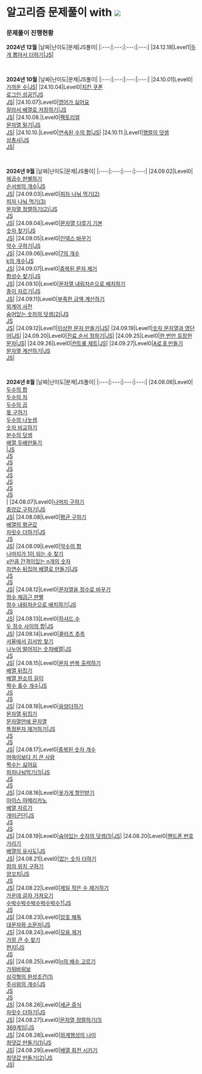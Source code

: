 # 알고리즘 문제풀이 with <img src="https://img.shields.io/badge/javascript-F7DF1E?style=flat-square&logo=javascript&logoColor=white"/>

### 문제풀이 진행현황

**2024년 12월**
|날짜|난이도|문제|JS풀이|
|:---:|:---:|:---:|:---:|
|24.12.18|Level1|[두 개 뽑아서 더하기](https://school.programmers.co.kr/learn/courses/30/lessons/68644)|[JS](https://github.com/hadooni/algorithm-js/blob/main/Level1/05_%EB%91%90%EA%B0%9C%EB%BD%91%EC%95%84%EC%84%9C%EB%8D%94%ED%95%98%EA%B8%B0.js)|

<br />

**2024년 10월**
|날짜|난이도|문제|JS풀이|
|:---:|:---:|:---:|:---:|
|24.10.01|Level0|[가까운 수](https://school.programmers.co.kr/learn/courses/30/lessons/120890)|[JS](https://github.com/hadooni/algorithm-js/blob/main/Level0/92_%EA%B0%80%EA%B9%8C%EC%9A%B4%EC%88%98.js)|
|24.10.04|Level0|[치킨 쿠폰](https://school.programmers.co.kr/learn/courses/30/lessons/120884)<br />[로그인 성공?](https://school.programmers.co.kr/learn/courses/30/lessons/120883)|[JS](https://github.com/hadooni/algorithm-js/blob/main/Level0/93_%EC%B9%98%ED%82%A8%EC%BF%A0%ED%8F%B0.js)<br />[JS](https://github.com/hadooni/algorithm-js/blob/main/Level0/94_%EB%A1%9C%EA%B7%B8%EC%9D%B8%EC%84%B1%EA%B3%B5%3F.js)|
|24.10.07|Level0|[영어가 싫어요](https://school.programmers.co.kr/learn/courses/30/lessons/120894)<br />[잘라서 배열로 저장하기](https://school.programmers.co.kr/learn/courses/30/lessons/120913)|[JS](https://github.com/hadooni/algorithm-js/blob/main/Level0/95_%EC%98%81%EC%96%B4%EA%B0%80%EC%8B%AB%EC%96%B4%EC%9A%94.js)<br />[JS](https://github.com/hadooni/algorithm-js/blob/main/Level0/96_%EC%9E%98%EB%9D%BC%EC%84%9C%EB%B0%B0%EC%97%B4%EB%A1%9C%EC%A0%80%EC%9E%A5%ED%95%98%EA%B8%B0.js)|
|24.10.08.|Level0|[팩토리얼](https://school.programmers.co.kr/learn/courses/30/lessons/120848)<br />[문자열 밀기](https://school.programmers.co.kr/learn/courses/30/lessons/120921)|[JS](https://github.com/hadooni/algorithm-js/blob/main/Level0/97_%ED%8C%A9%ED%86%A0%EB%A6%AC%EC%96%BC.js)<br />[JS](https://github.com/hadooni/algorithm-js/blob/main/Level0/98_%EB%AC%B8%EC%9E%90%EC%97%B4%EB%B0%80%EA%B8%B0.js)|
|24.10.10.|Level0|[연속된 수의 합](https://school.programmers.co.kr/learn/courses/30/lessons/120923)|[JS](https://github.com/hadooni/algorithm-js/blob/main/Level0/99_%EC%97%B0%EC%86%8D%EB%90%9C%EC%88%98%EC%9D%98%ED%95%A9.js)|
|24.10.11.|Level1|[행렬의 덧셈](https://school.programmers.co.kr/learn/courses/30/lessons/12950)<br />[삼총사](https://school.programmers.co.kr/learn/courses/30/lessons/131705)|[JS](https://github.com/hadooni/algorithm-js/blob/main/Level1/03_%ED%96%89%EB%A0%AC%EC%9D%98%EB%8D%A7%EC%85%88.js)<br />[JS](https://github.com/hadooni/algorithm-js/blob/main/Level1/04_%EC%82%BC%EC%B4%9D%EC%82%AC.js)|

<br />

**2024년 9월**
|날짜|난이도|문제|JS풀이|
|:---:|:---:|:---:|:---:|
|24.09.02|Level0|[제곱수 판별하기](https://school.programmers.co.kr/learn/courses/30/lessons/120909)<br />[순서쌍의 개수](https://school.programmers.co.kr/learn/courses/30/lessons/120836)|[JS](https://github.com/hadooni/algorithm-js/blob/main/Level0/69_%EC%A0%9C%EA%B3%B1%EC%88%98%ED%8C%90%EB%B3%84%ED%95%98%EA%B8%B0.js)<br />[JS](https://github.com/hadooni/algorithm-js/blob/main/Level0/70_%EC%88%9C%EC%84%9C%EC%8C%8D%EC%9D%98%EA%B0%9C%EC%88%98.js)|
|24.09.03|Level0|[피자 나눠 먹기(2)](https://school.programmers.co.kr/learn/courses/30/lessons/120815)<br />[피자 나눠 먹기(3)](https://school.programmers.co.kr/learn/courses/30/lessons/120816)<br />[문자열 정렬하기(2)](https://school.programmers.co.kr/learn/courses/30/lessons/120911)|[JS](<https://github.com/hadooni/algorithm-js/blob/main/Level0/71_%ED%94%BC%EC%9E%90%EB%82%98%EB%88%A0%EB%A8%B9%EA%B8%B0(2).js>)<br />[JS](<https://github.com/hadooni/algorithm-js/blob/main/Level0/72_%ED%94%BC%EC%9E%90%EB%82%98%EB%88%A0%EB%A8%B9%EA%B8%B0(3).js>)<br />[JS](<https://github.com/hadooni/algorithm-js/blob/main/Level0/73_%EB%AC%B8%EC%9E%90%EC%97%B4%EC%A0%95%EB%A0%AC%ED%95%98%EA%B8%B0(2).js>)|
|24.09.04|Level0|[문자열 다루기 기본](https://school.programmers.co.kr/learn/courses/30/lessons/12918)<br />[숫자 찾기](https://school.programmers.co.kr/learn/courses/30/lessons/120904)|[JS](https://github.com/hadooni/algorithm-js/blob/main/Level0/74_%EB%AC%B8%EC%9E%90%EC%97%B4%EB%8B%A4%EB%A3%A8%EA%B8%B0%EA%B8%B0%EB%B3%B8.js)<br />[JS](https://github.com/hadooni/algorithm-js/blob/main/Level0/75_%EC%88%AB%EC%9E%90%EC%B0%BE%EA%B8%B0.js)|
|24.09.05|Level0|[인덱스 바꾸기](https://school.programmers.co.kr/learn/courses/30/lessons/120895)<br />[약수 구하기](https://school.programmers.co.kr/learn/courses/30/lessons/120897)|[JS](https://github.com/hadooni/algorithm-js/blob/main/Level0/76_%EC%9D%B8%EB%8D%B1%EC%8A%A4%EB%B0%94%EA%BE%B8%EA%B8%B0.js)<br />[JS](https://github.com/hadooni/algorithm-js/blob/main/Level0/77_%EC%95%BD%EC%88%98%EA%B5%AC%ED%95%98%EA%B8%B0.js)|
|24.09.06|Level0|[7의 개수](https://school.programmers.co.kr/learn/courses/30/lessons/120912)<br />[k의 개수](https://school.programmers.co.kr/learn/courses/30/lessons/120887)|[JS](https://github.com/hadooni/algorithm-js/blob/main/Level0/78_7%EC%9D%98%EA%B0%9C%EC%88%98.js)<br />[JS](https://github.com/hadooni/algorithm-js/blob/main/Level0/79_k%EC%9D%98%EA%B0%9C%EC%88%98.js)|
|24.09.07|Level0|[중복된 문자 제거](https://school.programmers.co.kr/learn/courses/30/lessons/120888)<br />[합성수 찾기](https://school.programmers.co.kr/learn/courses/30/lessons/120846)|[JS](https://github.com/hadooni/algorithm-js/blob/main/Level0/80_%EC%A4%91%EB%B3%B5%EB%90%9C%EB%AC%B8%EC%9E%90%EC%A0%9C%EA%B1%B0.js)<br />[JS](https://github.com/hadooni/algorithm-js/blob/main/Level0/81_%ED%95%A9%EC%84%B1%EC%88%98%EC%B0%BE%EA%B8%B0.js)|
|24.09.10|Level0|[문자열 내림차순으로 배치하기](https://school.programmers.co.kr/learn/courses/30/lessons/12917)<br />[종이 자르기](https://school.programmers.co.kr/learn/courses/30/lessons/120922)|[JS](https://github.com/hadooni/algorithm-js/blob/main/Level0/82_%EB%AC%B8%EC%9E%90%EC%97%B4%EB%82%B4%EB%A6%BC%EC%B0%A8%EC%88%9C%EC%9C%BC%EB%A1%9C%EB%B0%B0%EC%B9%98%ED%95%98%EA%B8%B0.js)<br />[JS](https://github.com/hadooni/algorithm-js/blob/main/Level0/83_%EC%A2%85%EC%9D%B4%EC%9E%90%EB%A5%B4%EA%B8%B0.js)|
|24.09.11|Level0|[부족한 금액 계산하기](https://school.programmers.co.kr/learn/courses/30/lessons/82612)<br />[외계어 사전](https://school.programmers.co.kr/learn/courses/30/lessons/120869)<br />[숨어있는 숫자의 덧셈(2)](https://school.programmers.co.kr/learn/courses/30/lessons/120864)|[JS](https://github.com/hadooni/algorithm-js/blob/main/Level0/84_%EB%B6%80%EC%A1%B1%ED%95%9C%EA%B8%88%EC%95%A1%EA%B3%84%EC%82%B0%ED%95%98%EA%B8%B0.js)<br />[JS](https://github.com/hadooni/algorithm-js/blob/main/Level0/85_%EC%99%B8%EA%B3%84%EC%96%B4%EC%82%AC%EC%A0%84.js)<br />[JS](<https://github.com/hadooni/algorithm-js/blob/main/Level0/86_%EC%88%A8%EC%96%B4%EC%9E%88%EB%8A%94%EC%88%AB%EC%9E%90%EC%9D%98%EB%8D%A7%EC%85%88(2).js>)|
|24.09.12|Level1|[이상한 문자 만들기](https://school.programmers.co.kr/learn/courses/30/lessons/12930)|[JS](https://github.com/hadooni/algorithm-js/blob/main/Level1/01_%EC%9D%B4%EC%83%81%ED%95%9C%EB%AC%B8%EC%9E%90%EB%A7%8C%EB%93%A4%EA%B8%B0.js)|
|24.09.19|Level1|[숫자 문자열과 영단어](https://school.programmers.co.kr/learn/courses/30/lessons/81301)|[JS](https://github.com/hadooni/algorithm-js/blob/main/Level1/02_%EC%88%AB%EC%9E%90%EB%AC%B8%EC%9E%90%EC%97%B4%EA%B3%BC%EC%98%81%EB%8B%A8%EC%96%B4.js)|
|24.09.20|Level0|[진료 순서 정하기](https://school.programmers.co.kr/learn/courses/30/lessons/120835)|[JS](https://github.com/hadooni/algorithm-js/blob/main/Level0/87_%EC%A7%84%EB%A3%8C%EC%88%9C%EC%84%9C%EC%A0%95%ED%95%98%EA%B8%B0.js)|
|24.09.25|Level0|[한 번만 등장한 문자](https://school.programmers.co.kr/learn/courses/30/lessons/120896)|[JS](https://github.com/hadooni/algorithm-js/blob/main/Level0/88_%ED%95%9C%EB%B2%88%EB%A7%8C%EB%93%B1%EC%9E%A5%ED%95%9C%EB%AC%B8%EC%9E%90.js)|
|24.09.26|Level0|[컨트롤 제트](https://school.programmers.co.kr/learn/courses/30/lessons/120853)|[JS](https://github.com/hadooni/algorithm-js/blob/main/Level0/89_%EC%BB%A8%ED%8A%B8%EB%A1%A4%EC%A0%9C%ED%8A%B8.js)|
|24.09.27|Level0|[A로 B 만들기](https://school.programmers.co.kr/learn/courses/30/lessons/120886)<br />[문자열 계산하기](https://school.programmers.co.kr/learn/courses/30/lessons/120902)|[JS](https://github.com/hadooni/algorithm-js/blob/main/Level0/90_A%EB%A1%9CB%EB%A7%8C%EB%93%A4%EA%B8%B0.js)<br />[JS](https://github.com/hadooni/algorithm-js/blob/main/Level0/91_%EB%AC%B8%EC%9E%90%EC%97%B4%EA%B3%84%EC%82%B0%ED%95%98%EA%B8%B0.js)|

<br />

**2024년 8월**
|날짜|난이도|문제|JS풀이|
|:---:|:---:|:---:|:---:|
|24.08.06|Level0|[두수의 합](https://school.programmers.co.kr/learn/courses/30/lessons/120802)<br />[두수의 차](https://school.programmers.co.kr/learn/courses/30/lessons/120803)<br />[두수의 곱](https://school.programmers.co.kr/learn/courses/30/lessons/120804)<br />[몫 구하기](https://school.programmers.co.kr/learn/courses/30/lessons/120805)<br />[두수의 나눗셈](https://school.programmers.co.kr/learn/courses/30/lessons/120806)<br />[숫자 비교하기](https://school.programmers.co.kr/learn/courses/30/lessons/120807)<br />[분수의 덧셈](https://school.programmers.co.kr/learn/courses/30/lessons/120808)<br />[배열 두배만들기](https://school.programmers.co.kr/learn/courses/30/lessons/120809)<br />|[JS](https://github.com/hadooni/algorithm-js/blob/main/Level0/01_%EB%91%90%EC%88%98%EC%9D%98%ED%95%A9.js)<br />[JS](https://github.com/hadooni/algorithm-js/blob/main/Level0/02_%EB%91%90%EC%88%98%EC%9D%98%EC%B0%A8.js)<br />[JS](https://github.com/hadooni/algorithm-js/blob/main/Level0/03_%EB%91%90%EC%88%98%EC%9D%98%EA%B3%B1.js)<br />[JS](https://github.com/hadooni/algorithm-js/blob/main/Level0/04_%EB%AA%AB%EA%B5%AC%ED%95%98%EA%B8%B0.js)<br />[JS](https://github.com/hadooni/algorithm-js/blob/main/Level0/05_%EB%91%90%EC%88%98%EC%9D%98%EB%82%98%EB%88%97%EC%85%88.js)<br />[JS](https://github.com/hadooni/algorithm-js/blob/main/Level0/06_%EC%88%AB%EC%9E%90%EB%B9%84%EA%B5%90%ED%95%98%EA%B8%B0.js)<br />[JS](https://github.com/hadooni/algorithm-js/blob/main/Level0/07_%EB%B6%84%EC%88%98%EC%9D%98%EB%8D%A7%EC%85%88.js)<br />[JS](https://github.com/hadooni/algorithm-js/blob/main/Level0/08_%EB%B0%B0%EC%97%B4%EB%91%90%EB%B0%B0%EB%A7%8C%EB%93%A4%EA%B8%B0.js)<br />|
|24.08.07|Level0|[나머지 구하기](https://school.programmers.co.kr/learn/courses/30/lessons/120810)<br />[중앙값 구하기](https://school.programmers.co.kr/learn/courses/30/lessons/120811)|[JS](https://github.com/hadooni/algorithm-js/blob/main/Level0/09_%EB%82%98%EB%A8%B8%EC%A7%80%EA%B5%AC%ED%95%98%EA%B8%B0.js)<br />[JS](https://github.com/hadooni/algorithm-js/blob/main/Level0/10_%EC%A4%91%EC%95%99%EA%B0%92%EA%B5%AC%ED%95%98%EA%B8%B0.js)|
|24.08.08|Level0|[평균 구하기](https://school.programmers.co.kr/learn/courses/30/lessons/12944)<br />[배열의 평균값](https://school.programmers.co.kr/learn/courses/30/lessons/120817)</br>[자릿수 더하기](https://school.programmers.co.kr/learn/courses/30/lessons/12931)|[JS](https://github.com/hadooni/algorithm-js/blob/main/Level0/11_%ED%8F%89%EA%B7%A0%EA%B5%AC%ED%95%98%EA%B8%B0.js)<br />[JS](https://github.com/hadooni/algorithm-js/blob/main/Level0/12_%EB%B0%B0%EC%97%B4%EC%9D%98%ED%8F%89%EA%B7%A0%EA%B0%92.js)<br />[JS](https://github.com/hadooni/algorithm-js/blob/main/Level0/13_%EC%9E%90%EB%A6%BF%EC%88%98%EB%8D%94%ED%95%98%EA%B8%B0.js)|
|24.08.09|Level0|[약수의 합](https://school.programmers.co.kr/learn/courses/30/lessons/12928)<br />[나머지가 1이 되는 수 찾기](https://school.programmers.co.kr/learn/courses/30/lessons/87389)<br />[x만큼 간격이있는 n개의 숫자](https://school.programmers.co.kr/learn/courses/30/lessons/12954)<br />[자연수 뒤집어 배열로 만들기](https://school.programmers.co.kr/learn/courses/30/lessons/12932)|[JS](https://github.com/hadooni/algorithm-js/blob/main/Level0/14_%EC%95%BD%EC%88%98%EC%9D%98%ED%95%A9.js)<br />[JS](https://github.com/hadooni/algorithm-js/blob/main/Level0/15_%EB%82%98%EB%A8%B8%EC%A7%80%EA%B0%801%EC%9D%B4%EB%90%98%EB%8A%94%EC%88%98%EC%B0%BE%EA%B8%B0.js)<br />[JS](https://github.com/hadooni/algorithm-js/blob/main/Level0/16_x%EB%A7%8C%ED%81%BC%EA%B0%84%EA%B2%A9%EC%9D%B4%EC%9E%88%EB%8A%94n%EA%B0%9C%EC%9D%98%EC%88%AB%EC%9E%90.js)<br />[JS](https://github.com/hadooni/algorithm-js/blob/main/Level0/17_%EC%9E%90%EC%97%B0%EC%88%98%EB%92%A4%EC%A7%91%EC%96%B4%EB%B0%B0%EC%97%B4%EB%A1%9C%EB%A7%8C%EB%93%A4%EA%B8%B0.js)|
|24.08.12|Level0|[문자열을 정수로 바꾸기](https://school.programmers.co.kr/learn/courses/30/lessons/12925)<br />[정수 제곱근 판별](https://school.programmers.co.kr/learn/courses/30/lessons/12934)<br />[정수 내림차순으로 배치하기](https://school.programmers.co.kr/learn/courses/30/lessons/12933)|[JS](https://github.com/hadooni/algorithm-js/blob/main/Level0/18_%EB%AC%B8%EC%9E%90%EC%97%B4%EC%9D%84%EC%A0%95%EC%88%98%EB%A1%9C%EB%B0%94%EA%BE%B8%EA%B8%B0.js)<br />[JS](https://github.com/hadooni/algorithm-js/blob/main/Level0/19_%EC%A0%95%EC%88%98%EC%A0%9C%EA%B3%B1%EA%B7%BC%ED%8C%90%EB%B3%84.js)<br />[JS](https://github.com/hadooni/algorithm-js/blob/main/Level0/20_%EC%A0%95%EC%88%98%EB%82%B4%EB%A6%BC%EC%B0%A8%EC%88%9C%EC%9C%BC%EB%A1%9C%EB%B0%B0%EC%B9%98%ED%95%98%EA%B8%B0.js)|
|24.08.13|Level0|[하샤드 수](https://school.programmers.co.kr/learn/courses/30/lessons/12947)<br />[두 정수 사이의 합](https://school.programmers.co.kr/learn/courses/30/lessons/12912)|[JS](https://github.com/hadooni/algorithm-js/blob/main/Level0/21_%ED%95%98%EC%83%A4%EB%93%9C%EC%88%98.js)<br />[JS](https://github.com/hadooni/algorithm-js/blob/main/Level0/22_%EB%91%90%EC%A0%95%EC%88%98%EC%82%AC%EC%9D%B4%EC%9D%98%ED%95%A9.js)|
|24.08.14|Level0|[콜라츠 추측](https://school.programmers.co.kr/learn/courses/30/lessons/12943)<br />[서울에서 김서방 찾기](https://school.programmers.co.kr/learn/courses/30/lessons/12919)<br />[나누어 떨어지는 숫자배열](https://school.programmers.co.kr/learn/courses/30/lessons/12910)|[JS](https://github.com/hadooni/algorithm-js/blob/main/Level0/23_%EC%BD%9C%EB%9D%BC%EC%B8%A0%EC%B6%94%EC%B8%A1.js)<br />[JS](https://github.com/hadooni/algorithm-js/blob/main/Level0/24_%EC%84%9C%EC%9A%B8%EC%97%90%EC%84%9C%EA%B9%80%EC%84%9C%EB%B0%A9%EC%B0%BE%EA%B8%B0.js)<br />[JS](https://github.com/hadooni/algorithm-js/blob/main/Level0/25_%EB%82%98%EB%88%84%EC%96%B4%EB%96%A8%EC%96%B4%EC%A7%80%EB%8A%94%EC%88%AB%EC%9E%90%EB%B0%B0%EC%97%B4.js)|
|24.08.15|Level0|[문자 반복 출력하기](https://school.programmers.co.kr/learn/courses/30/lessons/120825)<br />[배열 뒤집기](https://school.programmers.co.kr/learn/courses/30/lessons/120821)<br />[배열 원소의 길이](https://school.programmers.co.kr/learn/courses/30/lessons/120854)<br />[짝수 홀수 개수](https://school.programmers.co.kr/learn/courses/30/lessons/120824)|[JS](https://github.com/hadooni/algorithm-js/blob/main/Level0/26_%EB%AC%B8%EC%9E%90%EB%B0%98%EB%B3%B5%EC%B6%9C%EB%A0%A5%ED%95%98%EA%B8%B0.js)<br />[JS](https://github.com/hadooni/algorithm-js/blob/main/Level0/27_%EB%B0%B0%EC%97%B4%EB%92%A4%EC%A7%91%EA%B8%B0.js)<br />[JS](https://github.com/hadooni/algorithm-js/blob/main/Level0/28_%EB%B0%B0%EC%97%B4%EC%9B%90%EC%86%8C%EC%9D%98%EA%B8%B8%EC%9D%B4.js)<br />[JS](https://github.com/hadooni/algorithm-js/blob/main/Level0/29_%EC%A7%9D%EC%88%98%ED%99%80%EC%88%98%EA%B0%9C%EC%88%98.js)|
|24.08.16|Level0|[음양더하기](https://school.programmers.co.kr/learn/courses/30/lessons/76501)<br />[문자열 뒤집기](https://school.programmers.co.kr/learn/courses/30/lessons/120822)<br />[문자열안에 문자열](https://school.programmers.co.kr/learn/courses/30/lessons/120908)<br />[특정문자 제거하기](https://school.programmers.co.kr/learn/courses/30/lessons/120826)|[JS](https://github.com/hadooni/algorithm-js/blob/main/Level0/30_%EC%9D%8C%EC%96%91%EB%8D%94%ED%95%98%EA%B8%B0.js)<br />[JS](https://github.com/hadooni/algorithm-js/blob/main/Level0/31_%EB%AC%B8%EC%9E%90%EC%97%B4%EB%92%A4%EC%A7%91%EA%B8%B0.js)<br />[JS](https://github.com/hadooni/algorithm-js/blob/main/Level0/32_%EB%AC%B8%EC%9E%90%EC%97%B4%EC%95%88%EC%97%90%EB%AC%B8%EC%9E%90%EC%97%B4)<br />[JS](https://github.com/hadooni/algorithm-js/blob/main/Level0/33_%ED%8A%B9%EC%A0%95%EB%AC%B8%EC%9E%90%EC%A0%9C%EA%B1%B0%ED%95%98%EA%B8%B0.js)|
|24.08.17|Level0|[중복된 숫자 개수](https://school.programmers.co.kr/learn/courses/30/lessons/120583)<br />[머쓱이보다 키 큰 사람](https://school.programmers.co.kr/learn/courses/30/lessons/120585)<br />[짝수는 싫어요](https://school.programmers.co.kr/learn/courses/30/lessons/120813)<br />[피자나눠먹기(1)](https://school.programmers.co.kr/learn/courses/30/lessons/120814)|[JS](https://github.com/hadooni/algorithm-js/blob/main/Level0/34_%EC%A4%91%EB%B3%B5%EB%90%9C%EC%88%AB%EC%9E%90%EA%B0%9C%EC%88%98.js)<br />[JS](https://github.com/hadooni/algorithm-js/blob/main/Level0/35_%EB%A8%B8%EC%93%B1%EC%9D%B4%EB%B3%B4%EB%8B%A4%ED%82%A4%ED%81%B0%EC%82%AC%EB%9E%8C.js)<br />[JS](https://github.com/hadooni/algorithm-js/blob/main/Level0/36_%EC%A7%9D%EC%88%98%EB%8A%94%EC%8B%AB%EC%96%B4%EC%9A%94.js)<br />[JS](https://github.com/hadooni/algorithm-js/blob/main/Level0/37_%ED%94%BC%EC%9E%90%EB%82%98%EB%88%A0%EB%A8%B9%EA%B8%B01.js)|
|24.08.18|Level0|[옷가게 할인받기](https://school.programmers.co.kr/learn/courses/30/lessons/120818)<br />[아이스 아메리카노](https://school.programmers.co.kr/learn/courses/30/lessons/120819)<br />[배열 자르기](https://school.programmers.co.kr/learn/courses/30/lessons/120833)<br />[개미군단](https://school.programmers.co.kr/learn/courses/30/lessons/120837)|[JS](https://github.com/hadooni/algorithm-js/blob/main/Level0/39_%EC%98%B7%EA%B0%80%EA%B2%8C%ED%95%A0%EC%9D%B8%EB%B0%9B%EA%B8%B0.js)<br />[JS](https://github.com/hadooni/algorithm-js/blob/main/Level0/40_%EC%95%84%EC%9D%B4%EC%8A%A4%EC%95%84%EB%A9%94%EB%A6%AC%EC%B9%B4%EB%85%B8.js)<br />[JS](https://github.com/hadooni/algorithm-js/blob/main/Level0/41_%EB%B0%B0%EC%97%B4%EC%9E%90%EB%A5%B4%EA%B8%B0.js)<br />[JS](https://github.com/hadooni/algorithm-js/blob/main/Level0/42.%EA%B0%9C%EB%AF%B8%EA%B5%B0%EB%8B%A8.js)|
|24.08.19|Level0|[숨어있는 숫자의 덧셈(1)](https://school.programmers.co.kr/learn/courses/30/lessons/120851)|[JS](https://github.com/hadooni/algorithm-js/blob/main/Level0/43_%EC%88%A8%EC%96%B4%EC%9E%88%EB%8A%94%EC%88%AB%EC%9E%90%EC%9D%98%EB%8D%A7%EC%85%881.js)|
|24.08.20|Level0|[핸드폰 번호 가리기](https://school.programmers.co.kr/learn/courses/30/lessons/12948)<br />[배열의 유사도](https://school.programmers.co.kr/learn/courses/30/lessons/120903)|[JS](https://github.com/hadooni/algorithm-js/blob/main/Level0/44_%ED%95%B8%EB%93%9C%ED%8F%B0%EB%B2%88%ED%98%B8%EA%B0%80%EB%A6%AC%EA%B8%B0.js)<br />[JS](https://github.com/hadooni/algorithm-js/blob/main/Level0/45_%EB%B0%B0%EC%97%B4%EC%9D%98%EC%9C%A0%EC%82%AC%EB%8F%84.js)|
|24.08.21|Level0|[없는 숫자 더하기](https://school.programmers.co.kr/learn/courses/30/lessons/86051)<br />[점의 위치 구하기](https://school.programmers.co.kr/learn/courses/30/lessons/120841)<br />[양꼬치](https://school.programmers.co.kr/learn/courses/30/lessons/120830)|[JS](https://github.com/hadooni/algorithm-js/blob/main/Level0/46_%EC%97%86%EB%8A%94%EC%88%AB%EC%9E%90%EB%8D%94%ED%95%98%EA%B8%B0.js)<br />[JS](https://github.com/hadooni/algorithm-js/blob/main/Level0/47_%EC%A0%90%EC%9D%98%EC%9C%84%EC%B9%98%EA%B5%AC%ED%95%98%EA%B8%B0.js)<br />[JS](https://github.com/hadooni/algorithm-js/blob/main/Level0/48_%EC%96%91%EA%BC%AC%EC%B9%98.js)|
|24.08.22|Level0|[제일 작은 수 제거하기](https://school.programmers.co.kr/learn/courses/30/lessons/12935)<br />[가운데 글자 가져오기](https://school.programmers.co.kr/learn/courses/30/lessons/12903)<br />[수박수박수박수박수박수?](https://school.programmers.co.kr/learn/courses/30/lessons/12922)|[JS](https://github.com/hadooni/algorithm-js/blob/main/Level0/49_%EC%A0%9C%EC%9D%BC%EC%9E%91%EC%9D%80%EC%88%98%EC%A0%9C%EA%B1%B0%ED%95%98%EA%B8%B0.js)<br />[JS](https://github.com/hadooni/algorithm-js/blob/main/Level0/50_%EA%B0%80%EC%9A%B4%EB%8D%B0%EA%B8%80%EC%9E%90%EA%B0%80%EC%A0%B8%EC%98%A4%EA%B8%B0.js)<br />[JS](https://github.com/hadooni/algorithm-js/blob/main/Level0/51_%EC%88%98%EB%B0%95%EC%88%98%EB%B0%95%EC%88%98%EB%B0%95%EC%88%98%EB%B0%95%EC%88%98%EB%B0%95%EC%88%98%3F.js)|
|24.08.23|Level0|[암호 해독](https://school.programmers.co.kr/learn/courses/30/lessons/120892)<br />[대문자와 소문자](https://school.programmers.co.kr/learn/courses/30/lessons/120893)|[JS](https://github.com/hadooni/algorithm-js/blob/main/Level0/52_%EC%95%94%ED%98%B8%ED%95%B4%EB%8F%85.js)<br />[JS](https://github.com/hadooni/algorithm-js/blob/main/Level0/53_%EB%8C%80%EB%AC%B8%EC%9E%90%EC%99%80%EC%86%8C%EB%AC%B8%EC%9E%90.js)|
|24.08.24|Level0|[모음 제거](https://school.programmers.co.kr/learn/courses/30/lessons/120849)<br />[가장 큰 수 찾기](https://school.programmers.co.kr/learn/courses/30/lessons/120899)<br />[편지](https://school.programmers.co.kr/learn/courses/30/lessons/120898)|[JS](https://github.com/hadooni/algorithm-js/blob/main/Level0/54_%EB%AA%A8%EC%9D%8C%EC%A0%9C%EA%B1%B0.js)<br />[JS](https://github.com/hadooni/algorithm-js/blob/main/Level0/55_%EA%B0%80%EC%9E%A5%ED%81%B0%EC%88%98%EC%B0%BE%EA%B8%B0.js)<br />[JS](https://github.com/hadooni/algorithm-js/blob/main/Level0/56_%ED%8E%B8%EC%A7%80.js)|
|24.08.25|Level0|[n의 배수 고르기](https://school.programmers.co.kr/learn/courses/30/lessons/120905)<br />[가위바위보](https://school.programmers.co.kr/learn/courses/30/lessons/120839)<br />[삼각형의 완성조건(1)](https://school.programmers.co.kr/learn/courses/30/lessons/120889)<br />[주사위의 개수](https://school.programmers.co.kr/learn/courses/30/lessons/120845)|[JS](https://github.com/hadooni/algorithm-js/blob/main/Level0/57_n%EC%9D%98%EB%B0%B0%EC%88%98%EA%B3%A0%EB%A5%B4%EA%B8%B0.js)<br />[JS](https://github.com/hadooni/algorithm-js/blob/main/Level0/58_%EA%B0%80%EC%9C%84%EB%B0%94%EC%9C%84%EB%B3%B4.js)<br />[JS](<https://github.com/hadooni/algorithm-js/blob/main/Level0/59_%EC%82%BC%EA%B0%81%ED%98%95%EC%9D%98%EC%99%84%EC%84%B1%EC%A1%B0%EA%B1%B4(1).js>)<br />[JS](https://github.com/hadooni/algorithm-js/blob/main/Level0/60_%EC%A3%BC%EC%82%AC%EC%9C%84%EC%9D%98%EA%B0%9C%EC%88%98.js)|
|24.08.26|Level0|[세균 증식](https://school.programmers.co.kr/learn/courses/30/lessons/120910)<br />[자릿수 더하기](https://school.programmers.co.kr/learn/courses/30/lessons/120906)|[JS](https://github.com/hadooni/algorithm-js/blob/main/Level0/61_%EC%84%B8%EA%B7%A0%EC%A6%9D%EC%8B%9D.js)<br />[JS](https://github.com/hadooni/algorithm-js/blob/main/Level0/62_%EC%9E%90%EB%A6%BF%EC%88%98%EB%8D%94%ED%95%98%EA%B8%B0.js)|
|24.08.27|Level0|[문자열 정렬하기(1)](https://school.programmers.co.kr/learn/courses/30/lessons/120850)<br />[369게임](https://school.programmers.co.kr/learn/courses/30/lessons/120891)|[JS](<https://github.com/hadooni/algorithm-js/blob/main/Level0/63_%EB%AC%B8%EC%9E%90%EC%97%B4%EC%A0%95%EB%A0%AC%ED%95%98%EA%B8%B0(1).js>)<br />[JS](https://github.com/hadooni/algorithm-js/blob/main/Level0/64_369%EA%B2%8C%EC%9E%84.js)|
|24.08.28|Level0|[외계행성의 나이](https://school.programmers.co.kr/learn/courses/30/lessons/120834)<br />[최댓값 만들기(1)](https://school.programmers.co.kr/learn/courses/30/lessons/120847)|[JS](https://github.com/hadooni/algorithm-js/blob/main/Level0/65_%EC%99%B8%EA%B3%84%ED%96%89%EC%84%B1%EC%9D%98%EB%82%98%EC%9D%B4.js)<br />[JS](<https://github.com/hadooni/algorithm-js/blob/main/Level0/66_%EC%B5%9C%EB%8C%93%EA%B0%92%EB%A7%8C%EB%93%A4%EA%B8%B0(1).js>)|
|24.08.29|Level0|[배열 회전 시키기](https://school.programmers.co.kr/learn/courses/30/lessons/120844)<br />[최댓값 만들기(2)](https://school.programmers.co.kr/learn/courses/30/lessons/120862)|[JS](https://github.com/hadooni/algorithm-js/blob/main/Level0/67_%EB%B0%B0%EC%97%B4%ED%9A%8C%EC%A0%84%EC%8B%9C%ED%82%A4%EA%B8%B0.js)<br />[JS](<https://github.com/hadooni/algorithm-js/blob/main/Level0/68_%EC%B5%9C%EB%8C%93%EA%B0%92%EB%A7%8C%EB%93%A4%EA%B8%B0(2).js>)|
